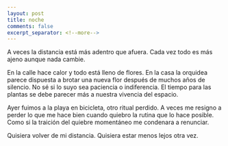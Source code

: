 ```yaml
---
layout: post
title: noche
comments: false
excerpt_separator: <!--more-->
---
```


A veces la distancia está más adentro que afuera. Cada vez todo es más ajeno aunque nada cambie. 

En la calle hace calor y todo está lleno de flores. En la casa la orquidea parece dispuesta a brotar una nueva flor después de muchos años de silencio. No sé si lo suyo sea paciencia o indiferencia. El tiempo para las plantas se debe parecer más a nuestra vivencia del espacio. 

Ayer fuimos a la playa en bicicleta, otro ritual perdido. A veces me resigno a perder lo que me hace bien cuando quiebro la rutina que lo hace posible. Como si la traición del quiebre momentáneo me condenara a renunciar. 

Quisiera volver de mi distancia. Quisiera estar menos lejos otra vez. 
